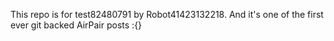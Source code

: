 This repo is for test82480791 by Robot41423132218. And it's one of the first ever git backed AirPair posts :{}